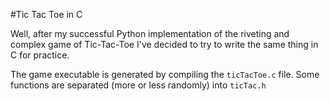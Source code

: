 #Tic Tac Toe in C

Well, after my successful Python implementation of the riveting and
complex game of Tic-Tac-Toe I've decided to try to write the same thing in
C for practice.

The game executable is generated by compiling the `ticTacToe.c` file. Some
functions are separated (more or less randomly) into `ticTac.h`
